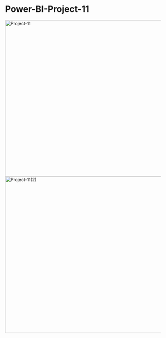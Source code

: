 # Power-BI-Project-11

<img width="892" height="504" alt="Project-11" src="https://github.com/user-attachments/assets/9d89089d-92f6-4398-b140-b5c6e84ca675" />

<img width="894" height="506" alt="Project-11(2)" src="https://github.com/user-attachments/assets/460f6a28-7205-47a9-ae05-6d8f5de01057" />
